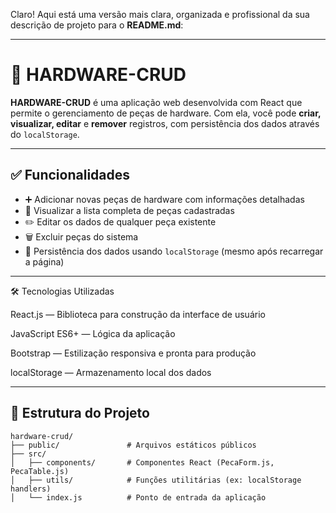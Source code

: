 Claro! Aqui está uma versão mais clara, organizada e profissional da sua descrição de projeto para o **README.md**:

---

# 🔧 HARDWARE-CRUD

**HARDWARE-CRUD** é uma aplicação web desenvolvida com React que permite o gerenciamento de peças de hardware. Com ela, você pode **criar, visualizar, editar** e **remover** registros, com persistência dos dados através do `localStorage`.

---

## ✅ Funcionalidades

- ➕ Adicionar novas peças de hardware com informações detalhadas  
- 📄 Visualizar a lista completa de peças cadastradas  
- ✏️ Editar os dados de qualquer peça existente  
- 🗑️ Excluir peças do sistema  
- 💾 Persistência dos dados usando `localStorage` (mesmo após recarregar a página)

---

🛠️ Tecnologias Utilizadas

React.js — Biblioteca para construção da interface de usuário

JavaScript ES6+ — Lógica da aplicação

Bootstrap — Estilização responsiva e pronta para produção

localStorage — Armazenamento local dos dados

---

## 📁 Estrutura do Projeto

```
hardware-crud/
├── public/               # Arquivos estáticos públicos
├── src/
│   ├── components/       # Componentes React (PecaForm.js, PecaTable.js)
│   ├── utils/            # Funções utilitárias (ex: localStorage handlers)
│   └── index.js          # Ponto de entrada da aplicação
